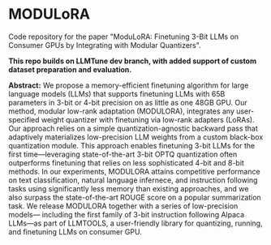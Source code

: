 # MODULoRA
Code repository for the paper "ModuLoRA: Finetuning 3-Bit LLMs on Consumer GPUs by Integrating with Modular Quantizers".

**This repo builds on LLMTune dev branch, with added support of custom dataset preparation and evaluation.**

**Abstract:** We propose a memory-efficient finetuning algorithm for large language models (LLMs) that supports
finetuning LLMs with 65B parameters in 3-bit or 4-bit precision on as little as one 48GB GPU. Our
method, modular low-rank adaptation (MODULORA), integrates any user-specified weight quantizer
with finetuning via low-rank adapters (LoRAs). Our approach relies on a simple quantization-agnostic
backward pass that adaptively materializes low-precision LLM weights from a custom black-box
quantization module. This approach enables finetuning 3-bit LLMs for the first time—leveraging
state-of-the-art 3-bit OPTQ quantization often outperforms finetuning that relies on less sophisticated
4-bit and 8-bit methods. In our experiments, MODULORA attains competitive performance on text
classification, natural language infernece, and instruction following tasks using significantly less
memory than existing approaches, and we also surpass the state-of-the-art ROUGE score on a popular
summarization task. We release MODULORA together with a series of low-precision models—
including the first family of 3-bit instruction following Alpaca LLMs—as part of LLMTOOLS, a
user-friendly library for quantizing, running, and finetuning LLMs on consumer GPU.


